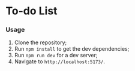 # To-do List

### Usage
1. Clone the repository;
2. Run `npm install` to get the dev dependencies;
3. Run `npm run dev` for a dev server;
4. Navigate to `http://localhost:5173/`.